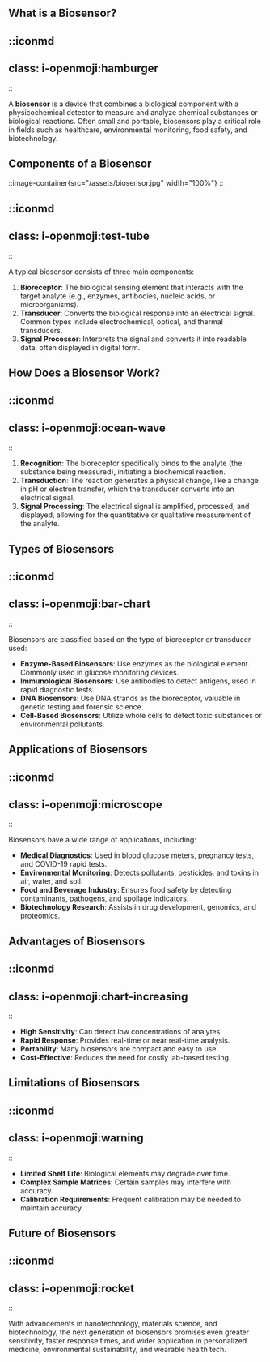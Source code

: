 ## What is a Biosensor?
::iconmd
---
class: i-openmoji:hamburger
---
::

A **biosensor** is a device that combines a biological component with a physicochemical detector to measure and analyze chemical substances or biological reactions. Often small and portable, biosensors play a critical role in fields such as healthcare, environmental monitoring, food safety, and biotechnology.

## Components of a Biosensor

::image-container{src="/assets/biosensor.jpg"  width="100%"}
::

::iconmd
---
class: i-openmoji:test-tube
---
::

A typical biosensor consists of three main components:

1. **Bioreceptor**: The biological sensing element that interacts with the target analyte (e.g., enzymes, antibodies, nucleic acids, or microorganisms).
2. **Transducer**: Converts the biological response into an electrical signal. Common types include electrochemical, optical, and thermal transducers.
3. **Signal Processor**: Interprets the signal and converts it into readable data, often displayed in digital form.

## How Does a Biosensor Work?
::iconmd
---
class: i-openmoji:ocean-wave
---
::

1. **Recognition**: The bioreceptor specifically binds to the analyte (the substance being measured), initiating a biochemical reaction.
2. **Transduction**: The reaction generates a physical change, like a change in pH or electron transfer, which the transducer converts into an electrical signal.
3. **Signal Processing**: The electrical signal is amplified, processed, and displayed, allowing for the quantitative or qualitative measurement of the analyte.

## Types of Biosensors
::iconmd
---
class: i-openmoji:bar-chart
---
::

Biosensors are classified based on the type of bioreceptor or transducer used:

- **Enzyme-Based Biosensors**: Use enzymes as the biological element. Commonly used in glucose monitoring devices.
- **Immunological Biosensors**: Use antibodies to detect antigens, used in rapid diagnostic tests.
- **DNA Biosensors**: Use DNA strands as the bioreceptor, valuable in genetic testing and forensic science.
- **Cell-Based Biosensors**: Utilize whole cells to detect toxic substances or environmental pollutants.

## Applications of Biosensors
::iconmd
---
class: i-openmoji:microscope
---
::

Biosensors have a wide range of applications, including:

- **Medical Diagnostics**: Used in blood glucose meters, pregnancy tests, and COVID-19 rapid tests.
- **Environmental Monitoring**: Detects pollutants, pesticides, and toxins in air, water, and soil.
- **Food and Beverage Industry**: Ensures food safety by detecting contaminants, pathogens, and spoilage indicators.
- **Biotechnology Research**: Assists in drug development, genomics, and proteomics.

## Advantages of Biosensors
::iconmd
---
class: i-openmoji:chart-increasing
---
::

- **High Sensitivity**: Can detect low concentrations of analytes.
- **Rapid Response**: Provides real-time or near real-time analysis.
- **Portability**: Many biosensors are compact and easy to use.
- **Cost-Effective**: Reduces the need for costly lab-based testing.

## Limitations of Biosensors
::iconmd
---
class: i-openmoji:warning
---
::

- **Limited Shelf Life**: Biological elements may degrade over time.
- **Complex Sample Matrices**: Certain samples may interfere with accuracy.
- **Calibration Requirements**: Frequent calibration may be needed to maintain accuracy.

## Future of Biosensors
::iconmd
---
class: i-openmoji:rocket
---
::

With advancements in nanotechnology, materials science, and biotechnology, the next generation of biosensors promises even greater sensitivity, faster response times, and wider application in personalized medicine, environmental sustainability, and wearable health tech.
